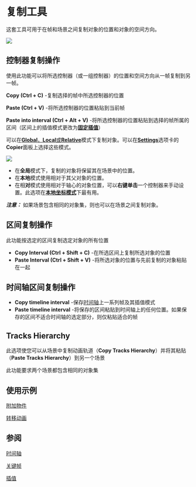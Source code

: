 # 复制工具

这套工具可用于在帧和场景之间复制对象的位置和对象的空间方向。

![](https://cascadeur.com/images/category/2020/03/11/3040e19a26071db5d7a3cc1bc6c9ed57.png)

## 控制器复制操作

使用此功能可以将所选控制器（或一组控制器）的位置和空间方向从一帧复制到另一帧。

**Copy (Ctrl + C)** -复制选择的帧中所选控制器的位置

**Paste (Ctrl + V)** -将所选控制器的位置粘贴到当前帧

**Paste into interval (Ctrl + Alt + V)** -将所选控制器的位置粘贴到选择的帧所属的区间（区间上的插值模式更改为[**固定插值**](../TimelineTools/interpolation.md/#固定插值)）

可以在[**Global**，**Local**或**Relative**](manipulators.md)模式下复制对象。可以在[**Settings**](../../Interface/settings.md/#Copier)选项卡的**Copier**面板上选择这些模式。

![](https://cascadeur.com/images/category/2020/03/11/64dff3e9c59e944bcc9501423a6ddd96.png)

- 在**全局**模式下，复制的对象将保留其在场景中的位置。
- 在**本地**模式使用相对于其父对象的位置。
- 在相**对**模式使用相对于轴心的对象位置，可以**右键单击**一个控制器来手动设置。此选项在[**本地坐标模式**](manipulators.md/#本地和全局模式)下最有用。

***注意：*** 如果场景包含相同的对象集，则也可以在场景之间复制对象。

## 区间复制操作

此功能按选定的区间复制选定对象的所有位置

- **Copy Interval (Ctrl + Shift + C)** -在所选区间上复制所选对象的位置
- **Paste Interval (Ctrl + Shift + V)** -将所选对象的位置与先前复制的对象粘贴在一起

## 时间轴区间复制操作

- **Copy timeline interval** -保存[时间轴](../../Interface/timeline.md)上一系列帧及其插值模式
- **Paste timeline interval** -将保存的区间粘贴到时间轴上的任何位置。如果保存的区间不适合时间轴的选定部分，则仅粘贴适合的帧

## Tracks Hierarchy

此选项使您可以从场景中复制动画轨道（**Copy Tracks Hierarchy**）并将其粘贴（**Paste Tracks Hierarchy**）到另一个场景

此功能要求两个场景都包含相同的对象集

## 使用示例

[附加物件]()

[转移动画]()

## 参阅

[时间轴](../../Interface/timeline.md)

[关键帧](../TimelineTools/keyframes.md)

[插值](../TimelineTools/interpolation.md)